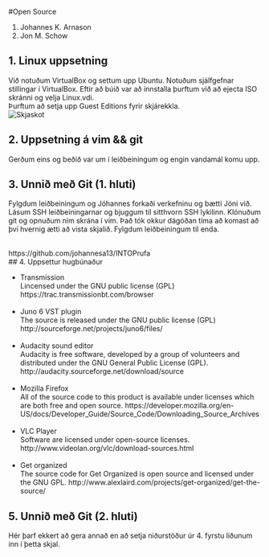 #Open Source

<ol>
<li>Johannes K. Arnason</li>
<li>Jon M. Schow</li>
</ol>

## 1. Linux uppsetning

Við notuðum VirtualBox og settum upp Ubuntu. Notuðum sjálfgefnar stillingar í VirtualBox. Eftir að búið var að innstalla þurftum við að ejecta ISO skránni og velja Linux.vdi. 
<br>Þurftum að setja upp Guest Editions fyrir skjárekkla.<br>
<img src="https://www.dropbox.com/s/t5fng7bbugpzxxx/ubuntu.png" alt="Skjaskot">
## 2. Uppsetning á vim && git 

Gerðum eins og beðið var um í leiðbeiningum og engin vandamál komu upp.

## 3. Unnið með Git (1. hluti)

Fylgdum leiðbeiningum og Jóhannes forkaði verkefninu og bætti Jóni við. Lásum SSH leiðbeiningarnar og bjuggum til sitthvorn SSH lykilinn.
Klónuðum git og opnuðum nim skrána í vim. Það tók okkur dágóðan tíma að komast að því hvernig ætti að vista skjalið.  Fylgdum leiðbeiningum til enda.

<br>
https://github.com/johannesa13/INTOPrufa
<br>
## 4. Uppsettur hugbúnaður

<ul>
<li> Transmission <br> 
Lincensed under the GNU public license (GPL)
https://trac.transmissionbt.com/browser </li>
<br>
<li>Juno 6 VST plugin<br>
The source is released under the GNU public license (GPL)
http://sourceforge.net/projects/juno6/files/</li>
<br>
<li>Audacity sound editor<br>
Audacity is free software, developed by a group of volunteers and distributed under
the GNU General Public License (GPL).
http://audacity.sourceforge.net/download/source</li>
<br>
<li> Mozilla Firefox <br>
All of the source code to this product is available under licenses which are both free and open source. 
https://developer.mozilla.org/en-US/docs/Developer_Guide/Source_Code/Downloading_Source_Archives</li>
<br>
<li>VLC Player<br>
Software are licensed under open-source licenses.
http://www.videolan.org/vlc/download-sources.html</li>
<br>
<li>Get organized<br>
The source code for Get Organized is open source and licensed under the GNU GPL.
http://www.alexlaird.com/projects/get-organized/get-the-source/</li>
</ul>

## 5. Unnið með Git (2. hluti)

Hér þarf ekkert að gera annað en að setja niðurstöður úr 4. fyrstu liðunum inn í þetta skjal.
